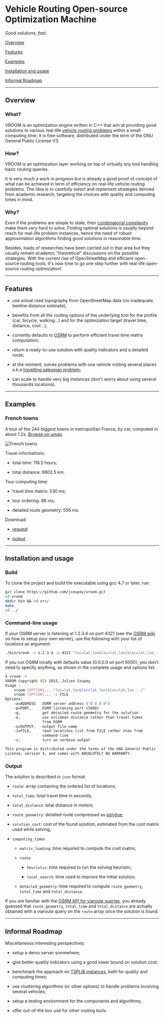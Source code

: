 # Vehicle Routing Open-source Optimization Machine

_Good solutions, fast._

[Overview](#overview)

[Features](#features)

[Examples](#examples)

[Installation and usage](#installation-and-usage)

[Informal Roadmap](#informal-roadmap)

---

## Overview

### What?

VROOM is an optimization engine written in C++ that aim at providing
good solutions to various real-life [vehicle routing
problems](https://en.wikipedia.org/wiki/Vehicle_routing_problem)
within a small computing time. It is free software, distributed under
the term of the GNU General Public License V3.

### How?

VROOM is an optimization layer working on top of virtually any tool
handling basic routing queries.

It is very much a work in progress but is already a good proof of
concept of what can be achieved in term of efficiency on real-life
vehicle routing problems. The idea is to carefully select and
implement strategies derived from academic research, targeting the
choices with quality and computing times in mind.

### Why?

Even if the problems are simple to state, their [combinatorial
complexity](https://en.wikipedia.org/wiki/Combinatorial_optimization)
make them very hard to solve. Finding optimal solutions is usually
beyond reach for real-life problem instances, hence the need of robust
approximation algorithms finding good solutions in reasonable time.

Besides, loads of researches have been carried out in that area but
they usually remain academic "theoretical" discussions on the possible
strategies. With the current rise of OpenStreetMap and efficient
open-source routing tools, it's now time to go one step further with
real-life open-source routing optimization!

---

## Features

* use actual road topography from OpenStreetMap data (no inadequate
  beeline distance estimate);

* benefits from all the routing options of the underlying tool for the
  profile (car, bicycle, walking...) and for the optimization target
  (travel time, distance, cost...);

* currently defaults to [OSRM](http://project-osrm.org/) to perform
  efficient travel time matrix computation;

* return a ready-to-use solution with quality indicators and a
  detailed route;

* at the moment, solves problems with one vehicle visiting several
  places a.k.a [travelling salesman
  problem](https://en.wikipedia.org/wiki/Travelling_salesman_problem);

* can scale to handle very big instances (don't worry about using
  several thousands locations).

---

## Examples

### French towns

A tour of the 244 biggest towns in metropolitan France, by car,
computed in about 1.2s. [Browse on umap](http://u.osmfr.org/m/51654/).

![French towns](http://coupey.fr/vroom/french_towns.png)

Travel informations:

* total time: 118.5 hours;

* total distance: 9602.5 km.

Tour computing time:

* travel time matrix: 530 ms;

* tour ordering: 88 ms;

* detailed route geometry: 556 ms.

Download:

* [request](http://coupey.fr/vroom/french_towns.req)

* [output](http://coupey.fr/vroom/french_towns_solution.json)

---

## Installation and usage

### Build

To clone the project and build the executable using gcc 4.7 or later,
run:

```bash
git clone https://github.com/jcoupey/vroom.git
cd vroom
mkdir bin && cd src/
make
cd ../
```

### Command-line usage

If your OSRM server is listening at 1.2.3.4 on port 4321 (see the
[OSRM wiki](https://github.com/Project-OSRM/osrm-backend/wiki) on how
to setup your own server), use the following with your list of
locations as argument:

```bash
./bin/vroom -a 1.2.3.4 -p 4321 "loc=lat,lon&loc=lat,lon[&loc=lat,lon...]"
```

If you run OSRM locally with defaults value (0.0.0.0 on port 5000),
you don't need to specify anything, as shown in the complete usage and
options list:

```bash
$ vroom -h
VROOM Copyright (C) 2015, Julien Coupey
Usage :
	vroom [OPTION]... "loc=lat,lon&loc=lat,lon[&loc=lat,lon...]"
	vroom [OPTION]... -i FILE
Options:
	-a=ADDRESS	 OSRM server address ("0.0.0.0")
	-p=PORT,	 OSRM listening port (5000)
	-g,		     get detailed route geometry for the solution
	-e,		     use eulidean distance rather than travel times
			     from OSRM
	-o=OUTPUT,	 output file name
	-i=FILE,	 read locations list from FILE rather than from
			     command-line
	-v,		     turn on verbose output

This program is distributed under the terms of the GNU General Public
License, version 3, and comes with ABSOLUTELY NO WARRANTY.

```

### Output

The solution is described in `json` format.

* `route`: array containing the ordered list of locations;

* `total_time`: total travel time in seconds;

* `total_distance`: total distance in meters;

* `route_geometry`: detailed route compressed as
  [polyline](http://code.google.com/apis/maps/documentation/utilities/polylinealgorithm.html);

* `solution_cost`: cost of the found solution, estimated from the cost
  matrix used while solving;

* `computing_times`

    * `matrix_loading`: time required to compute the cost matrix;

    * `route`

        * `heuristic`: time required to run the solving heuristic;

        * `local_search`: time used to improve the initial solution;

    * `detailed_geometry`: time required to compute `route_geometry`,
      `total_time` and `total_distance`.

If you are familiar with the [OSRM API for viaroute
queries](https://github.com/Project-OSRM/osrm-backend/wiki/Server-api#service-viaroute),
you already guessed that `route_geometry`, `total_time` and
`total_distance` are actually obtained with a viaroute query on the
`route` array once the solution is found.

---

## Informal Roadmap

Miscellaneous interesting perspectives:

* setup a demo server somewhere;

* give better quality indicators using a good lower bound on solution
  cost;

* benchmark the approach on
  [TSPLIB instances](http://comopt.ifi.uni-heidelberg.de/software/TSPLIB95/),
  both for quality and computing times;
  
* use clustering algorithms (or other options) to handle problems
  involving several vehicles;

* setup a testing environment for the components and algorithms;

* offer out-of-the box use for other routing tools.


